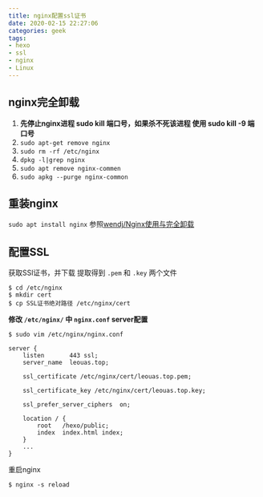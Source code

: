```yaml
---
title: nginx配置ssl证书
date: 2020-02-15 22:27:06
categories: geek
tags:
- hexo
- ssl
- nginx
- Linux
---
```


## nginx完全卸载

1. **先停止nginx进程 sudo kill 端口号，如果杀不死该进程 使用 sudo kill -9 端口号**
2. `sudo apt-get remove nginx`
3. `sudo rm -rf /etc/nginx`
4. `dpkg -l|grep nginx`
5. `sudo apt remove nginx-commen`
6. `sudo apkg --purge nginx-common`

## 重装nginx

`sudo apt install nginx`
参照[wendj/Nginx使用与完全卸载](https://www.cnblogs.com/wendj/p/9884684.html)

<!-- more -->

## 配置SSL

获取SSl证书，并下载
提取得到 `.pem` 和 `.key` 两个文件

```
$ cd /etc/nginx
$ mkdir cert
$ cp SSL证书绝对路径 /etc/nginx/cert
```

**修改 `/etc/nginx/` 中 `nginx.conf` server配置**

```
$ sudo vim /etc/nginx/nginx.conf
```

```
server {
    listen       443 ssl;
    server_name  leouas.top;

    ssl_certificate /etc/nginx/cert/leouas.top.pem;

    ssl_certificate_key /etc/nginx/cert/leouas.top.key;

    ssl_prefer_server_ciphers  on;

    location / {
        root   /hexo/public;
        index  index.html index;
    }
    ...
}
```

重启nginx

```
$ nginx -s reload
```
